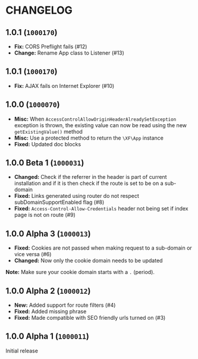 CHANGELOG
==========================

## 1.0.1 (`1000170`)

- **Fix:** CORS Preflight fails (#12)
- **Change:** Rename App class to Listener (#13)

## 1.0.1 (`1000170`)

- **Fix:** AJAX fails on Internet Explorer (#10)

## 1.0.0 (`1000070`)

* **Misc:** When `AccessControlAllowOriginHeaderAlreadySetException` exception is thrown, the existing value can now be read using the new `getExistingValue()` method
* **Misc:** Use a protected method to return the `\XF\App` instance
* **Fixed:** Updated doc blocks

## 1.0.0 Beta 1 (`1000031`)

* **Changed:** Check if the referrer in the header is part of current installation and if it is then check if the route is set to be on a sub-domain
* **Fixed:** Links generated using router do not respect subDomainSupportEnabled flag (#8)
* **Fixed:** `Access-Control-Allow-Credentials` header not being set if index page is not on route (#9)

## 1.0.0 Alpha 3 (`1000013`)

* **Fixed:** Cookies are not passed when making request to a sub-domain or vice versa (#6)
* **Changed:** Now only the cookie domain needs to be updated

**Note:** Make sure your cookie domain starts with a `.` (period).

## 1.0.0 Alpha 2 (`1000012`)

* **New:** Added support for route filters (#4)
* **Fixed:** Added missing phrase
* **Fixed:** Made compatible with SEO friendly urls turned on (#3)

## 1.0.0 Alpha 1 (`1000011`)

Initial release